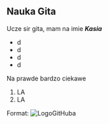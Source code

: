 ## Nauka Gita

Ucze sir gita, mam na imie **_Kasia_**

* d
* d
* d
* d

Na prawde bardzo ciekawe

1. LA
2. LA


Format: ![LogoGitHuba](https://octodex.github.com/saritocat/)

